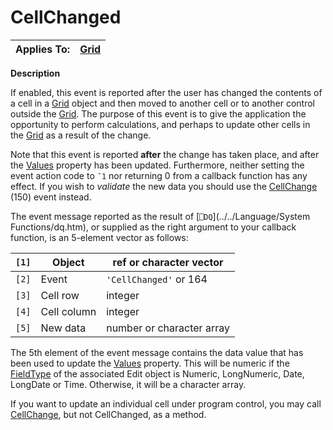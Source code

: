




<h1 class="heading"><span class="name">CellChanged</span></h1>

| Applies To: | [Grid](../a-z/grid.md) |
| --- | ---  |


**Description**


If enabled, this event is reported after the user has changed the contents of a cell in a [Grid](../a-z/grid.md) object and then moved to another cell or to another control outside the [Grid](../a-z/grid.md). The purpose of this event is to give the application the opportunity to perform calculations, and perhaps to update other cells in the [Grid](../a-z/grid.md) as a result of the change.


Note that this event is reported **after** the change has taken place, and after the [Values](../a-z/values.md) property has been updated. Furthermore, neither setting the event action code to `¯1` nor returning 0 from a callback function has any effect. If you wish to *validate* the new data you should use the [CellChange](../a-z/cellchange.md) (150) event instead.


The event message reported as the result of [`⎕DQ`](../../Language/System Functions/dq.htm), or supplied as the right argument to your callback function, is an 5-element vector as follows:


| `[1]` | Object | ref or character vector |
| --- | --- | ---  |
| `[2]` | Event | `'CellChanged'` or 164 |
| `[3]` | Cell row | integer |
| `[4]` | Cell column | integer |
| `[5]` | New data | number or character array |


The 5th element of the event message contains the data value that has been used to update the [Values](../a-z/values.md) property. This will be numeric if the [FieldType](../a-z/fieldtype.md) of the associated Edit object is Numeric, LongNumeric, Date, LongDate or Time. Otherwise, it will be a character array.


If you want to update an individual cell under program control, you may call [CellChange](../a-z/cellchange.md), but not CellChanged, as a method.



